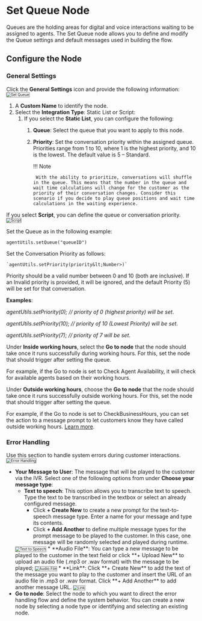 # Set Queue Node

Queues are the holding areas for digital and voice interactions waiting to be assigned to agents. The Set Queue node allows you to define and modify the Queue settings and default messages used in building the flow.

## Configure the Node

### General Settings

Click the **General Settings** icon and provide the following information:
<img src="./../images/error-handling-set-queue.png" alt="Set Queue" title="Set Queue" style="border: 1px solid gray; zoom:70%;">

1. A **Custom Name** to identify the node.
2. Select the **Integration Type**: Static List or Script:
    1. If you select the **Static List**, you can configure the following: 
        1. **Queue**: Select the queue that you want to apply to this node.
        2. **Priority**: Set the conversation priority within the assigned queue. Priorities range from 1 to 10, where 1 is the highest priority, and 10 is the lowest. The default value is 5 – Standard.

            !!! Note

                With the ability to prioritize, conversations will shuffle in the queue. This means that the number in the queue and wait time calculations will change for the customer as the priority of their conversation changes. Consider this scenario if you decide to play queue positions and wait time calculations in the waiting experience.

If you select **Script**, you can define the queue or conversation priority.
<img src="./../images/script-set-queue.png" alt="Script" title="Script" style="border: 1px solid gray; zoom:70%;">

Set the Queue as in the following example:

```
agentUtils.setQueue("queueID")
```

Set the Conversation Priority as follows:
```
`agentUtils.setPriority(priority&lt;Number>)`
```

Priority should be a valid number between 0 and 10 (both are inclusive). If an Invalid priority is provided, it will be ignored, and the default Priority (5) will be set for that conversation.

**Examples**:

_agentUtils.setPriority(0); // priority of 0 (highest priority) will be set_.

_agentUtils.setPriority(10); //  priority of 10 (Lowest Priority) will be set_.

_agentUtils.setPriority(7); // priority of 7 will be set_.

Under **Inside working hours**, select the **Go to node** that the node should take once it runs successfully during working hours. For this, set the node that should trigger after setting the queue.

For example, if the Go to node is set to Check Agent Availability, it will check for available agents based on their working hours.

Under **Outside working hours**, choose the **Go to node** that the node should take once it runs successfully outside working hours. For this, set the node that should trigger after setting the queue.

For example, if the Go to node is set to CheckBusinessHours, you can set the action to a message prompt to let customers know they have called outside working hours. [Learn more](../../contactcenter/configurations/hours-of-operation/manage-hours-of-operation.md).

### Error Handling

Use this section to handle system errors during customer interactions.
<img src="./../images/error-handling-set-queue.png" alt="Error Handling" title="Error Handling" style="border: 1px solid gray; zoom:70%;">

* **Your Message to User**: The message that will be played to the customer via the IVR. Select one of the following options from under **Choose your message type**:
    * **Text to speech**: This option allows you to transcribe text to speech. Type the text to be transcribed in the textbox or select an already configured message.
        * Click **+ Create New** to create a new prompt for the text-to-speech message type. Enter a name for your message and type its contents.
        * Click **+ Add Another** to define multiple message types for the prompt message to be played to the customer. In this case, one message will be randomly selected and played during runtime.  
    <img src="./../images/text-to-speech-set-queue.png" alt="Text to Speech" title="Text to Speech" style="border: 1px solid gray; zoom:70%;">
    * **Audio File**: You can type a new message to be played to the customer in the text field or click **+ Upload New** to upload an audio file (.mp3 or .wav format) with the message to be played;
    <img src="./../images/audio-file-set-queue.png" alt="Audio File" title="Audio File" style="border: 1px solid gray; zoom:70%;">
    * **Link**: Click **+ Create New** to add the text of the message you want to play to the customer and insert the URL of an audio file in .mp3 or .wav format. Click **+ Add Another** to add another message URL.  
    <img src="./../images/link-set-queue.png" alt="Link" title="General Settings" style="border: 1px solid gray; zoom:70%;">
* **Go to node**: Select the node to which you want to direct the error handling flow and define the system behavior. You can create a new node by selecting a node type or identifying and selecting an existing node.